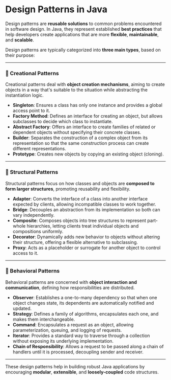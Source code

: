# Design Patterns in Java

Design patterns are **reusable solutions** to common problems encountered in software design. In Java, they represent established **best practices** that help developers create applications that are more **flexible**, **maintainable**, and **scalable**.

Design patterns are typically categorized into **three main types**, based on their purpose:

---

### 🔨 Creational Patterns

Creational patterns deal with **object creation mechanisms**, aiming to create objects in a way that's suitable to the situation while abstracting the instantiation logic.

* **Singleton**: Ensures a class has only one instance and provides a global access point to it.
* **Factory Method**: Defines an interface for creating an object, but allows subclasses to decide which class to instantiate.
* **Abstract Factory**: Offers an interface to create families of related or dependent objects without specifying their concrete classes.
* **Builder**: Separates the construction of a complex object from its representation so that the same construction process can create different representations.
* **Prototype**: Creates new objects by copying an existing object (cloning).

---

### 🧱 Structural Patterns

Structural patterns focus on how classes and objects are **composed to form larger structures**, promoting reusability and flexibility.

* **Adapter**: Converts the interface of a class into another interface expected by clients, allowing incompatible classes to work together.
* **Bridge**: Decouples an abstraction from its implementation so both can vary independently.
* **Composite**: Composes objects into tree structures to represent part-whole hierarchies, letting clients treat individual objects and compositions uniformly.
* **Decorator**: Dynamically adds new behavior to objects without altering their structure, offering a flexible alternative to subclassing.
* **Proxy**: Acts as a placeholder or surrogate for another object to control access to it.

---

### 🔁 Behavioral Patterns

Behavioral patterns are concerned with **object interaction and communication**, defining how responsibilities are distributed.

* **Observer**: Establishes a one-to-many dependency so that when one object changes state, its dependents are automatically notified and updated.
* **Strategy**: Defines a family of algorithms, encapsulates each one, and makes them interchangeable.
* **Command**: Encapsulates a request as an object, allowing parameterization, queuing, and logging of requests.
* **Iterator**: Provides a standard way to traverse through a collection without exposing its underlying implementation.
* **Chain of Responsibility**: Allows a request to be passed along a chain of handlers until it is processed, decoupling sender and receiver.

---

These design patterns help in building robust Java applications by encouraging **modular**, **extensible**, and **loosely-coupled** code structures.
